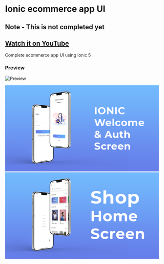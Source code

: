 # Ionic ecommerce app UI

## Note - This is not completed yet

## [Watch it on YouTube](https://youtu.be/Mw_hdIaSsxs)

Complete ecommerce app UI using Ionic 5

### Preview

![Preview](/preview.gif)

![App UI](/ep1.png)
![App UI](/ep2.png)